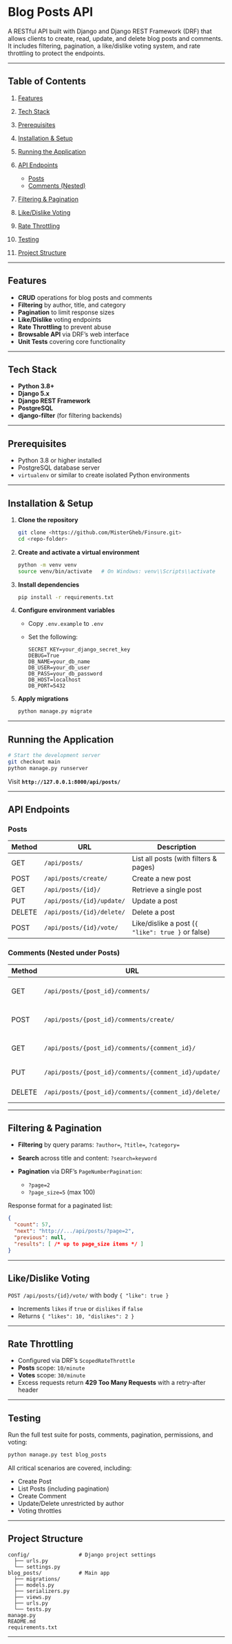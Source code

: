 # Blog Posts API

A RESTful API built with Django and Django REST Framework (DRF) that allows clients to create, read, update, and delete blog posts and comments. It includes filtering, pagination, a like/dislike voting system, and rate throttling to protect the endpoints.

---

## Table of Contents

1. [Features](#features)
2. [Tech Stack](#tech-stack)
3. [Prerequisites](#prerequisites)
4. [Installation & Setup](#installation--setup)
5. [Running the Application](#running-the-application)
5. [API Endpoints](#api-endpoints)

   * [Posts](#posts)
   * [Comments (Nested)](#comments-nested)
7. [Filtering & Pagination](#filtering--pagination)
8. [Like/Dislike Voting](#likedislike-voting)
9. [Rate Throttling](#rate-throttling)
10. [Testing](#testing)
11. [Project Structure](#project-structure)

---

## Features

* **CRUD** operations for blog posts and comments
* **Filtering** by author, title, and category
* **Pagination** to limit response sizes
* **Like/Dislike** voting endpoints
* **Rate Throttling** to prevent abuse
* **Browsable API** via DRF’s web interface
* **Unit Tests** covering core functionality

---

## Tech Stack

* **Python 3.8+**
* **Django 5.x**
* **Django REST Framework**
* **PostgreSQL**
* **django-filter** (for filtering backends)

---

## Prerequisites

* Python 3.8 or higher installed
* PostgreSQL database server
* `virtualenv` or similar to create isolated Python environments

---

## Installation & Setup

1. **Clone the repository**

   ```bash
   git clone <https://github.com/MisterGheb/Finsure.git>
   cd <repo-folder>
   ```

2. **Create and activate a virtual environment**

   ```bash
   python -m venv venv
   source venv/bin/activate   # On Windows: venv\\Scripts\\activate
   ```

3. **Install dependencies**

   ```bash
   pip install -r requirements.txt
   ```

4. **Configure environment variables**

   * Copy `.env.example` to `.env`
   * Set the following:

     ```dotenv
     SECRET_KEY=your_django_secret_key
     DEBUG=True
     DB_NAME=your_db_name
     DB_USER=your_db_user
     DB_PASS=your_db_password
     DB_HOST=localhost
     DB_PORT=5432
     ```

5. **Apply migrations**

   ```bash
   python manage.py migrate
   ```

---

## Running the Application

```bash
# Start the development server
git checkout main
python manage.py runserver
```

Visit **`http://127.0.0.1:8000/api/posts/`** 

---

## API Endpoints

### Posts

| Method | URL                       | Description                                       |
| ------ | ------------------------- | ------------------------------------------------- |
| GET    | `/api/posts/`             | List all posts (with filters & pages)             |
| POST   | `/api/posts/create/`      | Create a new post                                 |
| GET    | `/api/posts/{id}/`        | Retrieve a single post                            |
| PUT    | `/api/posts/{id}/update/` | Update a post                                     |
| DELETE | `/api/posts/{id}/delete/` | Delete a post                                     |
| POST   | `/api/posts/{id}/vote/`   | Like/dislike a post (`{ "like": true }` or false) |

### Comments (Nested under Posts)

| Method | URL                                                  | Description                 |
| ------ | ---------------------------------------------------- | --------------------------- |
| GET    | `/api/posts/{post_id}/comments/`                     | List comments for a post    |
| POST   | `/api/posts/{post_id}/comments/create/`              | Create a new comment        |
| GET    | `/api/posts/{post_id}/comments/{comment_id}/`        | Retrieve a specific comment |
| PUT    | `/api/posts/{post_id}/comments/{comment_id}/update/` | Update a comment            |
| DELETE | `/api/posts/{post_id}/comments/{comment_id}/delete/` | Delete a comment            |

---

## Filtering & Pagination

* **Filtering** by query params: `?author=`, `?title=`, `?category=`
* **Search** across title and content: `?search=keyword`
* **Pagination** via DRF’s `PageNumberPagination`:

  * `?page=2`
  * `?page_size=5` (max 100)

Response format for a paginated list:

```json
{
  "count": 57,
  "next": "http://.../api/posts/?page=2",
  "previous": null,
  "results": [ /* up to page_size items */ ]
}
```

---

## Like/Dislike Voting

`POST /api/posts/{id}/vote/` with body `{ "like": true }`

* Increments `likes` if `true` or `dislikes` if `false`
* Returns `{ "likes": 10, "dislikes": 2 }`

---

## Rate Throttling

* Configured via DRF’s `ScopedRateThrottle`
* **Posts** scope: `10/minute`
* **Votes** scope: `30/minute`
* Excess requests return **429 Too Many Requests** with a retry-after header

---

## Testing

Run the full test suite for posts, comments, pagination, permissions, and voting:

```bash
python manage.py test blog_posts
```

All critical scenarios are covered, including:

* Create Post
* List Posts (including pagination)
* Create Comment
* Update/Delete unrestricted by author
* Voting throttles

---

## Project Structure

```
config/                # Django project settings
  ├── urls.py
  └── settings.py
blog_posts/            # Main app
  ├── migrations/
  ├── models.py
  ├── serializers.py
  ├── views.py
  ├── urls.py
  └── tests.py
manage.py
README.md
requirements.txt
```

---
